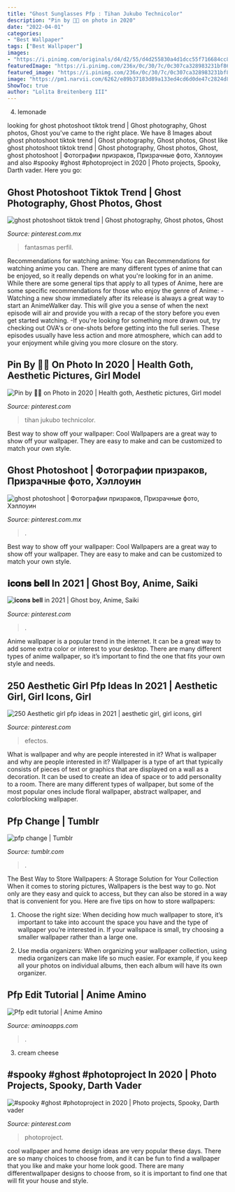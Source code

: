 ```yaml
---
title: "Ghost Sunglasses Pfp : Tihan Jukubo Technicolor"
description: "Pin by 👩🏾 on photo in 2020"
date: "2022-04-01"
categories:
- "Best Wallpaper"
tags: ["Best Wallpaper"]
images:
- "https://i.pinimg.com/originals/d4/d2/55/d4d255830a4d1dcc55f716684cc82a31.jpg"
featuredImage: "https://i.pinimg.com/236x/0c/30/7c/0c307ca328983231bf861091ae266b36.jpg"
featured_image: "https://i.pinimg.com/236x/0c/30/7c/0c307ca328983231bf861091ae266b36.jpg"
image: "https://pm1.narvii.com/6262/e89b37183d89a133ed4cd6d0de47c2824d820ab3_hq.jpg"
ShowToc: true
author: "Lolita Breitenberg III"
---
```



4. lemonade 

	

		
looking for ghost photoshoot tiktok trend | Ghost photography, Ghost photos, Ghost you've came to the right place. We have 8 Images about ghost photoshoot tiktok trend | Ghost photography, Ghost photos, Ghost like ghost photoshoot tiktok trend | Ghost photography, Ghost photos, Ghost, ghost photoshoot | Фотографии призраков, Призрачные фото, Хэллоуин and also #spooky #ghost #photoproject in 2020 | Photo projects, Spooky, Darth vader. Here you go:
		
    
## Ghost Photoshoot Tiktok Trend | Ghost Photography, Ghost Photos, Ghost

<img loading=lazy src="https://i.pinimg.com/originals/39/c3/ff/39c3ff3a865763788a87776355852ad6.jpg" onerror="this.onerror=null;this.src='https://tse4.mm.bing.net/th?id=OIP.43LrjAQjKCgz7CJXhnH6nQHaJ3&amp;pid=15.1';" alt="ghost photoshoot tiktok trend | Ghost photography, Ghost photos, Ghost">

_Source: pinterest.com.mx_

>fantasmas perfil. 

	

Recommendations for watching anime: You can
Recommendations for watching anime you can. There are many different types of anime that can be enjoyed, so it really depends on what you're looking for in an anime. While there are some general tips that apply to all types of Anime, here are some specific recommendations for those who enjoy the genre of Anime: 
-Watching a new show immediately after its release is always a great way to start an AnimeWalker day. This will give you a sense of when the next episode will air and provide you with a recap of the story before you even get started watching. 
-If you're looking for something more drawn out, try checking out OVA's or one-shots before getting into the full series. These episodes usually have less action and more atmosphere, which can add to your enjoyment while giving you more closure on the story.

    
## Pin By 👩🏾 On Photo In 2020 | Health Goth, Aesthetic Pictures, Girl Model

<img loading=lazy src="https://i.pinimg.com/736x/1c/5b/d1/1c5bd1999f0e08813b1e5522d45dabd0.jpg" onerror="this.onerror=null;this.src='https://tse1.mm.bing.net/th?id=OIP.mGsdIT836GMc9w315bWRUAHaHa&amp;pid=15.1';" alt="Pin by 👩🏾 on Photo in 2020 | Health goth, Aesthetic pictures, Girl model">

_Source: pinterest.com_

>tihan jukubo technicolor. 

	

Best way to show off your wallpaper:
Cool Wallpapers are a great way to show off your wallpaper. They are easy to make and can be customized to match your own style.

    
## Ghost Photoshoot | Фотографии призраков, Призрачные фото, Хэллоуин

<img loading=lazy src="https://i.pinimg.com/originals/d4/d2/55/d4d255830a4d1dcc55f716684cc82a31.jpg" onerror="this.onerror=null;this.src='https://tse3.mm.bing.net/th?id=OIP.lIIEvwQPt9Mu6QWnsiUm8gHaJ4&amp;pid=15.1';" alt="ghost photoshoot | Фотографии призраков, Призрачные фото, Хэллоуин">

_Source: pinterest.com.mx_

>. 

	

Best way to show off your wallpaper:
Cool Wallpapers are a great way to show off your wallpaper. They are easy to make and can be customized to match your own style.

    
## 𝐢𝐜𝐨𝐧𝐬 𝐛𝐞𝐥𝐥 In 2021 | Ghost Boy, Anime, Saiki

<img loading=lazy src="https://i.pinimg.com/236x/e0/aa/e0/e0aae0feb23c990155ee2360319fe922.jpg?nii=t" onerror="this.onerror=null;this.src='https://tse4.mm.bing.net/th?id=OIP.toqZ-2j5VlAaqx_Kx7eikAAAAA&amp;pid=15.1';" alt="𝐢𝐜𝐨𝐧𝐬 𝐛𝐞𝐥𝐥 in 2021 | Ghost boy, Anime, Saiki">

_Source: pinterest.com_

>. 

	

Anime wallpaper is a popular trend in the internet. It can be a great way to add some extra color or interest to your desktop. There are many different types of anime wallpaper, so it’s important to find the one that fits your own style and needs.

    
## 250 Aesthetic Girl Pfp Ideas In 2021 | Aesthetic Girl, Girl Icons, Girl

<img loading=lazy src="https://i.pinimg.com/236x/0c/30/7c/0c307ca328983231bf861091ae266b36.jpg" onerror="this.onerror=null;this.src='https://tse4.mm.bing.net/th?id=OIP.3maMFNwD6T2mZM2Gn8fdKwAAAA&amp;pid=15.1';" alt="250 Aesthetic girl pfp ideas in 2021 | aesthetic girl, girl icons, girl">

_Source: pinterest.com_

>efectos. 

	

What is wallpaper and why are people interested in it?
What is wallpaper and why are people interested in it?
Wallpaper is a type of art that typically consists of pieces of text or graphics that are displayed on a wall as a decoration. It can be used to create an idea of space or to add personality to a room. There are many different types of wallpaper, but some of the most popular ones include floral wallpaper, abstract wallpaper, and colorblocking wallpaper.

    
## Pfp Change | Tumblr

<img loading=lazy src="https://64.media.tumblr.com/282deb0d7913258792623c9826d38b5a/21e4e2f4889635de-28/s500x750/504f501630c481cf874b3a0fc33add91b63c64d5.png" onerror="this.onerror=null;this.src='https://tse1.mm.bing.net/th?id=OIP.y124MGjuttgvmW57_FcgwQHaHa&amp;pid=15.1';" alt="pfp change | Tumblr">

_Source: tumblr.com_

>. 

	

The Best Way to Store Wallpapers: A Storage Solution for Your Collection
When it comes to storing pictures, Wallpapers is the best way to go. Not only are they easy and quick to access, but they can also be stored in a way that is convenient for you. Here are five tips on how to store wallpapers:
1) Choose the right size: When deciding how much wallpaper to store, it’s important to take into account the space you have and the type of wallpaper you’re interested in. If your wallspace is small, try choosing a smaller wallpaper rather than a large one.

2) Use media organizers: When organizing your wallpaper collection, using media organizers can make life so much easier. For example, if you keep all your photos on individual albums, then each album will have its own organizer.

    
## Pfp Edit Tutorial | Anime Amino

<img loading=lazy src="https://pm1.narvii.com/6262/e89b37183d89a133ed4cd6d0de47c2824d820ab3_hq.jpg" onerror="this.onerror=null;this.src='https://tse2.mm.bing.net/th?id=OIP.csZIYH2qnpuvV7j4fzdv9QHaHa&amp;pid=15.1';" alt="Pfp edit tutorial | Anime Amino">

_Source: aminoapps.com_

>. 

	

3. cream cheese 

    
## #spooky #ghost #photoproject In 2020 | Photo Projects, Spooky, Darth Vader

<img loading=lazy src="https://i.pinimg.com/originals/1d/0c/4e/1d0c4e0752825a57f0de18e1dbc38593.jpg" onerror="this.onerror=null;this.src='https://tse4.mm.bing.net/th?id=OIP.TpfYoAL-Qg6ePnwscCC-oAHaJ1&amp;pid=15.1';" alt="#spooky #ghost #photoproject in 2020 | Photo projects, Spooky, Darth vader">

_Source: pinterest.com_

>photoproject. 

	

cool wallpaper and home design ideas are very popular these days. There are so many choices to choose from, and it can be fun to find a wallpaper that you like and make your home look good. There are many differentwallpaper designs to choose from, so it is important to find one that will fit your house and style.

